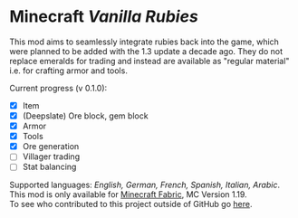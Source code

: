 
# Minecraft *Vanilla Rubies*
This mod aims to seamlessly integrate rubies back into the game, which were planned to be added with the 1.3 update a decade ago. They do not replace emeralds for trading and instead are available as "regular material" i.e. for crafting armor and tools.

Current progress (v 0.1.0):
 - [x] Item
 - [x] (Deepslate) Ore block, gem block
 - [x] Armor
 - [x] Tools
 - [x] Ore generation
 - [ ] Villager trading
 - [ ] Stat balancing

Supported languages: *English, German, French, Spanish, Italian, Arabic*.\
This mod is only available for [Minecraft Fabric](https://fabricmc.net/), MC Version 1.19.\
To see who contributed to this project outside of GitHub go [here](https://github.com/LeLoomi/VanillaRubies/blob/master/CONTRIBUTORS.md).
